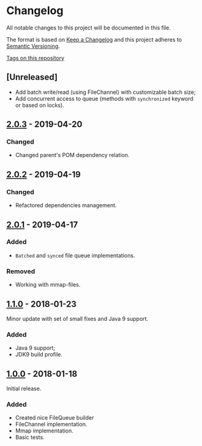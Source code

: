 
# Changelog

All notable changes to this project will be documented in this file.

The format is based on [Keep a Changelog](http://keepachangelog.com/en/1.0.0/)
and this project adheres to [Semantic Versioning](http://semver.org/spec/v2.0.0.html).

[Tags on this repository](https://github.com/infobip/popout/tags)

## [Unreleased]

- Add batch write/read (using FileChannel) with customizable batch size;
- Add concurrent access to queue (methods with `synchronized` keyword or based on locks).

## [2.0.3](https://github.com/infobip/popout/releases/tag/2.0.3) - 2019-04-20

### Changed

- Changed parent's POM dependency relation.

## [2.0.2](https://github.com/infobip/popout/releases/tag/2.0.2) - 2019-04-19

### Changed

- Refactored dependencies management.

## [2.0.1](https://github.com/infobip/popout/releases/tag/2.0.1) - 2019-04-17

### Added

- `Batched` and `synced` file queue implementations.

### Removed

- Working with mmap-files.

## [1.1.0](https://github.com/infobip/popout/releases/tag/1.1.0) - 2018-01-23

Minor update with set of small fixes and Java 9 support.

### Added

- Java 9 support;
- JDK9 build profile.

## [1.0.0](https://github.com/infobip/popout/releases/tag/1.0.0) - 2018-01-18

Initial release.

### Added

- Created nice FileQueue builder
- FileChannel implementation.
- Mmap implementation.
- Basic tests.
